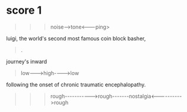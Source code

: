 # score 1

> > > noise-->tone<---ping> 

luigi, the world's second most famous coin block basher, 

> .

journey's inward
> low--->high---->low

following the onset of chronic traumatic encephalopathy. 

> > > rough----------->rough-------nostalgia<---------->rough

